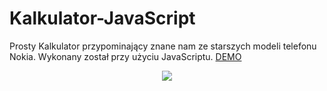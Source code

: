 # Kalkulator-JavaScript
Prosty Kalkulator przypominający znane nam ze starszych modeli telefonu Nokia. Wykonany został przy użyciu JavaScriptu.
<a href="https://rafal-podraza.pl/demo20/" target="_blank">DEMO</a>
<center><img src="https://rafal-podraza.pl/img/projekty/kalkulator.png"></center>
